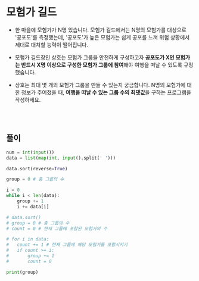 # 모험가 길드

- 한 마을에 모험가가 N명 있습니다. 모험가 길드에서는 N명의 모험가를 대상으로 '공포도'를 측정했는데, '공포도'가 높은 모험가는 쉽게 공포를 느껴 위험 상황에서 제대로 대처할 능력이 떨어집니다.

- 모험가 길드장인 상호는 모험가 그룹을 안전하게 구성하고자 **공포도가 X인 모험가는 반드시 X명 이상으로 구성한 모험가 그룹에 참여**해야 여행을 떠날 수 있도록 규정했습니다.

- 상호는 최대 몇 개의 모험가 그룹을 만들 수 있는지 궁금합니다. N명의 모험가에 대한 정보가 주어졌을 때, **여행을 떠날 수 있는 그룹 수의 최댓값**을 구하는 프로그램을 작성하세요.

<br></br>

## 풀이

```python
num = int(input())
data = list(map(int, input().split(' ')))

data.sort(reverse=True)

group = 0 # 총 그룹의 수

i = 0
while i < len(data):
	group += 1
	i += data[i]

# data.sort()
# group = 0 # 총 그룹의 수
# count = 0 # 현재 그룹에 포함된 모험가의 수

# for i in data:
# 	count += 1 # 현재 그룹에 해당 모험가를 포함시키기
# 	if count >= i:
# 		group += 1
# 		count = 0

print(group)
```
